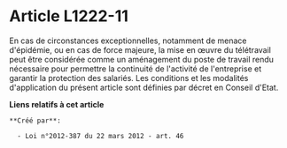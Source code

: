 # Article L1222-11

En cas de circonstances exceptionnelles, notamment de menace d'épidémie, ou en cas de force majeure, la mise en œuvre du
télétravail peut être considérée comme un aménagement du poste de travail rendu nécessaire pour permettre la continuité de
l'activité de l'entreprise et garantir la protection des salariés. Les conditions et les modalités d'application du présent
article sont définies par décret en Conseil d'Etat.

**Liens relatifs à cet article**

	**Créé par**:

	  - Loi n°2012-387 du 22 mars 2012 - art. 46
